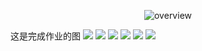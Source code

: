 


<div align="center">

![overview](./imgs/overview_rag.jpg)

</div>

这是完成作业的图
![](./imgs/cour_1.png)
![](./imgs/cour_2.png)
![](./imgs/cour_3.png)
![](./imgs/cour_4.png)
![](./imgs/cour_5.png)
![](./imgs/cour_6.png)
